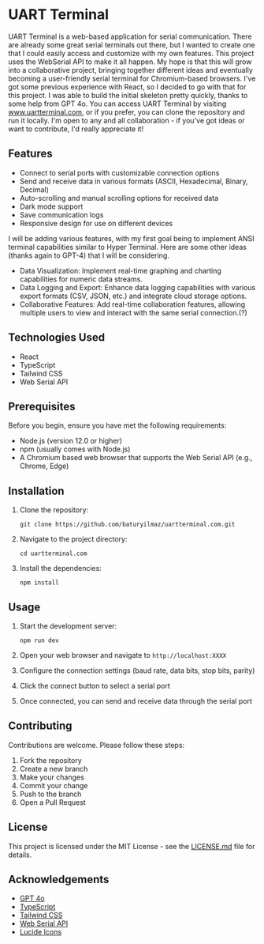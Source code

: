 # UART Terminal

UART Terminal is a web-based application for serial communication. There are already some great serial terminals out there, but I wanted to create one that I could easily access and customize with my own features. This project uses the WebSerial API to make it all happen.
My hope is that this will grow into a collaborative project, bringing together different ideas and eventually becoming a user-friendly serial terminal for Chromium-based browsers. I've got some previous experience with React, so I decided to go with that for this project. I was able to build the initial skeleton pretty quickly, thanks to some help from GPT 4o.
You can access UART Terminal by visiting www.uartterminal.com, or if you prefer, you can clone the repository and run it locally.
I'm open to any and all collaboration - if you've got ideas or want to contribute, I'd really appreciate it!

## Features

- Connect to serial ports with customizable connection options
- Send and receive data in various formats (ASCII, Hexadecimal, Binary, Decimal)
- Auto-scrolling and manual scrolling options for received data
- Dark mode support
- Save communication logs
- Responsive design for use on different devices

I will be adding various features, with my first goal being to implement ANSI terminal capabilities similar to Hyper Terminal. Here are some other ideas (thanks again to GPT-4) that I will be considering.

- Data Visualization: Implement real-time graphing and charting capabilities for numeric data streams.
- Data Logging and Export: Enhance data logging capabilities with various export formats (CSV, JSON, etc.) and integrate cloud storage options.
- Collaborative Features: Add real-time collaboration features, allowing multiple users to view and interact with the same serial connection.(?)

## Technologies Used

- React
- TypeScript
- Tailwind CSS
- Web Serial API

## Prerequisites

Before you begin, ensure you have met the following requirements:

- Node.js (version 12.0 or higher)
- npm (usually comes with Node.js)
- A Chromium based web browser that supports the Web Serial API (e.g., Chrome, Edge)

## Installation

1. Clone the repository:
   ```
   git clone https://github.com/baturyilmaz/uartterminal.com.git
   ```

2. Navigate to the project directory:
   ```
   cd uartterminal.com
   ```

3. Install the dependencies:
   ```
   npm install
   ```

## Usage

1. Start the development server:
   ```
   npm run dev
   ```

2. Open your web browser and navigate to `http://localhost:XXXX`

3. Configure the connection settings (baud rate, data bits, stop bits, parity)

4. Click the connect button to select a serial port

5. Once connected, you can send and receive data through the serial port

## Contributing

Contributions are welcome. Please follow these steps:

1. Fork the repository
2. Create a new branch
3. Make your changes
4. Commit your change
5. Push to the branch
6. Open a Pull Request

## License

This project is licensed under the MIT License - see the [LICENSE.md](LICENSE.md) file for details.

## Acknowledgements

- [GPT 4o](https://chatgpt.com/)
- [TypeScript](https://www.typescriptlang.org/)
- [Tailwind CSS](https://tailwindcss.com/)
- [Web Serial API](https://developer.mozilla.org/en-US/docs/Web/API/Web_Serial_API)
- [Lucide Icons](https://lucide.dev/)